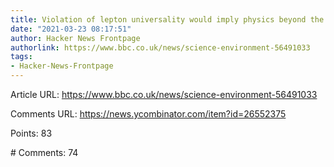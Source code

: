 ```yaml
---
title: Violation of lepton universality would imply physics beyond the Standard Model
date: "2021-03-23 08:17:51"
author: Hacker News Frontpage
authorlink: https://www.bbc.co.uk/news/science-environment-56491033
tags:
- Hacker-News-Frontpage
---
```


<p>Article URL: <a href="https://www.bbc.co.uk/news/science-environment-56491033">https://www.bbc.co.uk/news/science-environment-56491033</a></p>
<p>Comments URL: <a href="https://news.ycombinator.com/item?id=26552375">https://news.ycombinator.com/item?id=26552375</a></p>
<p>Points: 83</p>
<p># Comments: 74</p>
